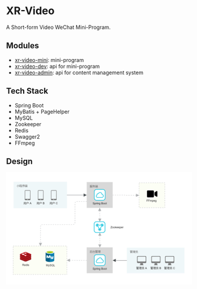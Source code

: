 # XR-Video
A Short-form Video WeChat Mini-Program.

## Modules
- [xr-video-mini](https://github.com/rchen102/xr-video/tree/master/xr-video-mini): mini-program
- [xr-video-dev](https://github.com/rchen102/xr-video/tree/master/xr-video-dev): api for mini-program
- [xr-video-admin](https://github.com/rchen102/xr-video/tree/master/xr-video-admin): api for content management system

## Tech Stack
- Spring Boot
- MyBatis + PageHelper
- MySQL
- Zookeeper
- Redis
- Swagger2
- FFmpeg

## Design

<div align=center>

<img src="/Design.png" style="zoom:60%">

</div>
